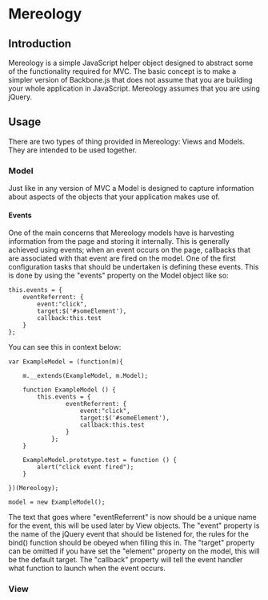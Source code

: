 # Mereology #

## Introduction ##

Mereology is a simple JavaScript helper object designed to abstract some of the functionality required for MVC. The basic concept
is to make a simpler version of Backbone.js that does not assume that you are building your whole application in JavaScript.
Mereology assumes that you are using jQuery.

## Usage ##

There are two types of thing provided in Mereology: Views and Models. They are intended to be used together.

### Model ###

Just like in any version of MVC a Model is designed to capture information about aspects of the objects that your
application makes use of.

#### Events ####

One of the main concerns that Mereology models have is harvesting information from the page and storing it internally.
This is generally achieved using events; when an event occurs on the page, callbacks that are associated with that event
are fired on the model. One of the first configuration tasks that should be undertaken is defining these events. This is
done by using the "events" property on the Model object like so:

    this.events = {
        eventReferrent: {
            event:"click",
            target:$('#someElement'),
            callback:this.test
        }
    };

You can see this in context below:

    var ExampleModel = (function(m){

        m.__extends(ExampleModel, m.Model);

        function ExampleModel () {
            this.events = {
                    eventReferrent: {
                        event:"click",
                        target:$('#someElement'),
                        callback:this.test
                    }
                };
        }

        ExampleModel.prototype.test = function () {
            alert("click event fired");
        }

    })(Mereology);

    model = new ExampleModel();

The text that goes where "eventReferrent" is now should be a unique name for the event, this will be used later by View
objects. The "event" property is the name of the jQuery event that should be listened for, the rules for the bind() function
should be obeyed when filling this in. The "target" property can be omitted if you have set the "element" property on the
model, this will be the default target. The "callback" property will tell the event handler what function to launch when
the event occurs.

### View ###